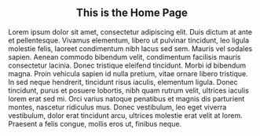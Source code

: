 <div class="container">
    <div class="row">
        <div class="col-md-12">
            <center>
                <H2>This is the Home Page</H2>
            </center>
        </div>
    </div>
    <div class="row">
        <div class="col-md-12">
            <div class="offset-md-2 col-md-8">
                <center>
                    <i class="fas fa-home fa-3x"></i>
                </center>
                <p>
                    Lorem ipsum dolor sit amet, consectetur adipiscing elit. Duis dictum at ante et pellentesque. Vivamus elementum, libero ut pulvinar tincidunt, leo ligula molestie felis, laoreet condimentum nibh lacus sed sem. Mauris vel sodales sapien. Aenean commodo bibendum velit, condimentum facilisis mauris consectetur lacinia. Donec tristique eleifend tincidunt. Morbi id bibendum magna. Proin vehicula sapien id nulla pretium, vitae ornare libero tristique. In sed neque hendrerit, tincidunt risus iaculis, elementum ligula. Donec tincidunt, purus et posuere lobortis, nibh quam rutrum velit, ultrices iaculis lorem erat sed mi. Orci varius natoque penatibus et magnis dis parturient montes, nascetur ridiculus mus. Donec vestibulum, leo eget viverra vestibulum, dolor erat tincidunt arcu, ultrices molestie erat velit at lorem. Praesent a felis congue, mollis eros ut, finibus neque.
                </p>
            </div>
        </div>
    </div>
</div>           